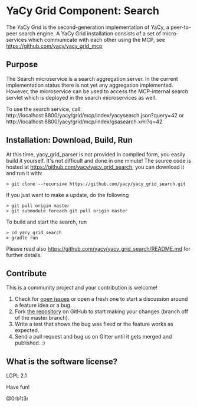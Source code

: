# YaCy Grid Component: Search

The YaCy Grid is the second-generation implementation of YaCy, a peer-to-peer search engine.
A YaCy Grid installation consists of a set of micro-services which communicate with each other
using the MCP, see https://github.com/yacy/yacy_grid_mcp

## Purpose

The Search microservice is a search aggregation server.
In the current implementation status there is not yet any aggregation implemented.
However, the microservice can be used to access the MCP-internal search servlet
which is deployed in the search microservices as well.

To use the search service, call:
http://localhost:8800/yacy/grid/mcp/index/yacysearch.json?query=42
or
http://localhost:8800/yacy/grid/mcp/index/gsasearch.xml?q=42

## Installation: Download, Build, Run
At this time, yacy_grid_parser is not provided in compiled form, you easily build it yourself. It's not difficult and done in one minute! The source code is hosted at https://github.com/yacy/yacy_grid_search, you can download it and run it with:

    > git clone --recursive https://github.com/yacy/yacy_grid_search.git

If you just want to make a update, do the following

    > git pull origin master
    > git submodule foreach git pull origin master

To build and start the search, run

    > cd yacy_grid_search
    > gradle run

Please read also https://github.com/yacy/yacy_grid_search/README.md for further details.


## Contribute

This is a community project and your contribution is welcome!

1. Check for [open issues](https://github.com/yacy/yacy_grid_search/issues)
   or open a fresh one to start a discussion around a feature idea or a bug.
2. Fork [the repository](https://github.com/yacy/yacy_grid_search.git)
   on GitHub to start making your changes (branch off of the master branch).
3. Write a test that shows the bug was fixed or the feature works as expected.
4. Send a pull request and bug us on Gitter until it gets merged and published. :)


## What is the software license?
LGPL 2.1

Have fun!

@0rb1t3r
